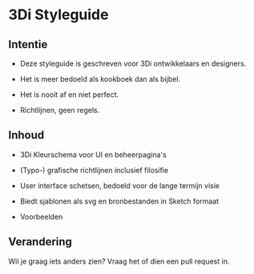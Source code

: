 
3Di Styleguide
==============

Intentie
--------

 * Deze styleguide is geschreven voor 3Di ontwikkelaars en designers.

 * Het is meer bedoeld als kookboek dan als bijbel.

 * Het is nooit af en niet perfect.

 * Richtlijnen, geen regels.


Inhoud
------

 * 3Di Kleurschema voor UI en beheerpagina's

 * (Typo-) grafische richtlijnen inclusief filosifie

 * User interface schetsen, bedoeld voor de lange termijn visie

 * Biedt sjablonen als svg en bronbestanden in Sketch formaat

 * Voorbeelden


Verandering
-----------

 Wil je graag iets anders zien? Vraag het of dien een pull request in.
